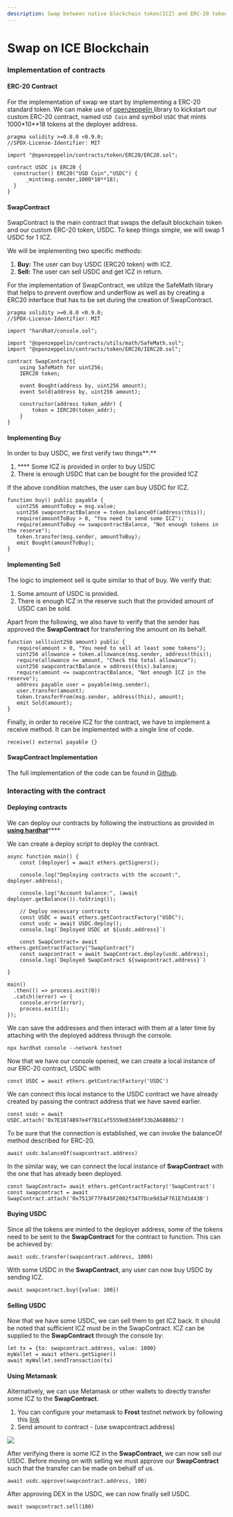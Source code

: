 ```yaml
---
description: Swap between native blockchain token(ICZ) and ERC-20 token.
---
```


# Swap on ICE Blockchain

### Implementation of contracts

#### **ERC-20 Contract**

For the implementation of swap we start by implementing a ERC-20 standard token. We can make use of [openzeppelin ](https://github.com/OpenZeppelin/openzeppelin-contracts)library to kickstart our custom ERC-20 contract, named `USD Coin` and symbol `USDC` that mints 1000\*10\*\*18 tokens at the deployer address.

```
pragma solidity >=0.8.0 <0.9.0;
//SPDX-License-Identifier: MIT

import "@openzeppelin/contracts/token/ERC20/ERC20.sol";

contract USDC is ERC20 {
  constructor() ERC20("USD Coin","USDC") {
      _mint(msg.sender,1000*10**18);
  }
}
```

#### **SwapContract**

SwapContract is the main contract that swaps the default blockchain token and our custom ERC-20 token, USDC. To keep things simple, we will swap 1 USDC for 1 ICZ.

We will be implementing two specific methods:

1. **Buy:** The user can buy USDC (ERC20 token) with ICZ.
2. **Sell:** The user can sell USDC and get ICZ in return.

For the implementation of SwapContract, we utilize the SafeMath library that helps to prevent overflow and underflow as well as by creating a ERC20 interface that has to be set during the creation of SwapContract.

```
pragma solidity >=0.8.0 <0.9.0;
//SPDX-License-Identifier: MIT

import "hardhat/console.sol";

import "@openzeppelin/contracts/utils/math/SafeMath.sol";
import "@openzeppelin/contracts/token/ERC20/IERC20.sol";

contract SwapContract{
    using SafeMath for uint256;
    IERC20 token;

    event Bought(address by, uint256 amount);
    event Sold(address by, uint256 amount);

    constructor(address token_addr) {
        token = IERC20(token_addr);
    }
}
```

#### **Implementing Buy**

In order to buy USDC, we first verify two things**:**

1. &#x20;**** Some ICZ is provided in order to buy USDC
2. There is enough USDC that can be bought for the provided ICZ

If the above condition matches, the user can buy USDC for ICZ.

```
function buy() public payable {
   uint256 amountToBuy = msg.value;
   uint256 swapcontractBalance = token.balanceOf(address(this));
   require(amountToBuy > 0, "You need to send some ICZ");
   require(amountToBuy <= swapcontractBalance, "Not enough tokens in the reserve");
   token.transfer(msg.sender, amountToBuy);
   emit Bought(amountToBuy);
}
```

#### **Implementing Sell**

The logic to implement sell is quite similar to that of buy. We verify that:

1. Some amount of USDC is provided.
2. There is enough ICZ in the reserve such that the provided amount of USDC can be sold.

Apart from the following, we also have to verify that the sender has approved the **SwapContract** for transferring the amount on its behalf.

```
function sell(uint256 amount) public {
   require(amount > 0, "You need to sell at least some tokens");
   uint256 allowance = token.allowance(msg.sender, address(this));
   require(allowance >= amount, "Check the total allowance");
   uint256 swapcontractBalance = address(this).balance;
   require(amount <= swapcontractBalance, "Not enough ICZ in the reserve");
   address payable user = payable(msg.sender);
   user.transfer(amount);
   token.transferFrom(msg.sender, address(this), amount);
   emit Sold(amount);
}
```

Finally, in order to receive ICZ for the contract, we have to implement a receive method. It can be implemented with a single line of code.

```
receive() external payable {}
```

#### &#x20;**SwapContract Implementation**

The full implementation of the code can be found in [Github](https://github.com/icondev99/DEX/).

### **Interacting with the contract**

#### **Deploying contracts**

We can deploy our contracts by following the instructions as provided in [**using hardhat**](../using-hardhat/)****

We can create a deploy script to deploy the contract.

```
async function main() {
    const [deployer] = await ethers.getSigners();
  
    console.log("Deploying contracts with the account:", deployer.address);
  
    console.log("Account balance:", (await deployer.getBalance()).toString());

    // Deploy necessary contracts
    const USDC = await ethers.getContractFactory("USDC");
    const usdc = await USDC.deploy();
    console.log(`Deployed USDC at ${usdc.address}`)
  
    const SwapContract= await ethers.getContractFactory("SwapContract")
    const swapcontract = await SwapContract.deploy(usdc.address);
    console.log(`Deployed SwapContract ${swapcontract.address}`)

}
  
main()
  .then(() => process.exit(0))
  .catch((error) => {
    console.error(error);
    process.exit(1);
});
```

We can save the addresses and then interact with them at a later time by attaching with the deployed address through the console.

```
npx hardhat console --network testnet
```

Now that we have our console opened, we can create a local instance of our ERC-20 contract, USDC with

```
const USDC = await ethers.getContractFactory('USDC')
```

We can connect this local instance to the USDC contract we have already created by passing the contract address that we have saved earlier.

```
const usdc = await USDC.attach('0x7E1874B97e4f7B1Caf5559eB3dd0f33b2A68B8b2')
```

To be sure that the connection is established, we can invoke the balanceOf method described for ERC-20.

```
await usdc.balanceOf(swapcontract.address)
```

In the similar way, we can connect the local instance of **SwapContract** with the one that has already been deployed.

```
const SwapContract= await ethers.getContractFactory('SwapContract')
const swapcontract = await SwapContract.attach('0x7513F77F645F2002f3477Dce9d3aF761E7d1d43B')
```

#### **Buying USDC**

Since all the tokens are minted to the deployer address, some of the tokens need to be sent to the **SwapContract** for the contract to function. This can be achieved by:

```
await usdc.transfer(swapcontract.address, 1000)
```

With some USDC in the **SwapContract**, any user can now buy USDC by sending ICZ.

```
await swapcontract.buy({value: 100})
```

#### **Selling USDC**

Now that we have some USDC, we can sell them to get ICZ back. It should be noted that sufficient ICZ must be in the SwapContract. ICZ can be supplied to the **SwapContract** through the console by:

```
let tx = {to: swapcontract.address, value: 1000}
myWallet = await ethers.getSigner()
await myWallet.sendTransaction(tx)
```

#### Using Metamask

Alternatively, we can use Metamask or other wallets to directly transfer some ICZ to the **SwapContract**.

1. You can configure your metamask to **Frost** testnet network by following this [link](../../ice-testnet-details/network-endpoints/interacting-with-frost-using-metamask.md)
2. Send amount to contract - (use swapcontract.address)

![](<../../.gitbook/assets/image (1) (1).png>)

After verifying there is some ICZ in the **SwapContract**, we can now sell our USDC. Before moving on with selling we must approve our **SwapContract** such that the transfer can be made on behalf of us.

```
await usdc.approve(swapcontract.address, 100)
```

After approving DEX in the USDC, we can now finally sell USDC.

```
await swapcontract.sell(100)
```

